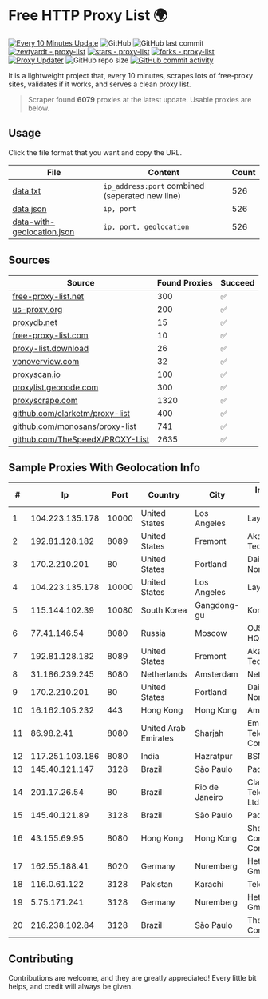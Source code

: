 
# Free HTTP Proxy List 🌍

[![Every 10 Minutes Update](https://github.com/mertguvencli/http-proxy-list/actions/workflows/main.yml/badge.svg?branch=main)](https://github.com/mertguvencli/http-proxy-list/actions/workflows/main.yml)
![GitHub](https://img.shields.io/github/license/mertguvencli/http-proxy-list)
![GitHub last commit](https://img.shields.io/github/last-commit/mertguvencli/http-proxy-list)
[![zevtyardt - proxy-list](https://img.shields.io/static/v1?label=zevtyardt&message=proxy-list&color=blue&logo=github)](https://github.com/zevtyardt/proxy-list "Go to GitHub repo")
[![stars - proxy-list](https://img.shields.io/github/stars/zevtyardt/proxy-list?style=social)](https://github.com/zevtyardt/proxy-list)
[![forks - proxy-list](https://img.shields.io/github/forks/zevtyardt/proxy-list?style=social)](https://github.com/zevtyardt/proxy-list)
[![Proxy Updater](https://github.com/zevtyardt/proxy-list/workflows/Proxy%20Updater/badge.svg)](https://github.com/zevtyardt/proxy-list/actions?query=workflow:"Proxy+Updater")
![GitHub repo size](https://img.shields.io/github/repo-size/zevtyardt/proxy-list)
[![GitHub commit activity](https://img.shields.io/github/commit-activity/m/zevtyardt/proxy-list?logo=commits)](https://github.com/zevtyardt/proxy-list/commits/main)

It is a lightweight project that, every 10 minutes, scrapes lots of free-proxy sites, validates if it works, and serves a clean proxy list.

> Scraper found **6079** proxies at the latest update. Usable proxies are below.

## Usage

Click the file format that you want and copy the URL.

|File|Content|Count|
|----|-------|-----|
|[data.txt](https://raw.githubusercontent.com/mertguvencli/http-proxy-list/main/proxy-list/data.txt)|`ip_address:port` combined (seperated new line)|526|
|[data.json](https://raw.githubusercontent.com/mertguvencli/http-proxy-list/main/proxy-list/data.json)|`ip, port`|526|
|[data-with-geolocation.json](https://raw.githubusercontent.com/mertguvencli/http-proxy-list/main/proxy-list/data-with-geolocation.json)|`ip, port, geolocation`|526|

## Sources

|Source|Found Proxies|Succeed|
|------|-------------|-------|
|[free-proxy-list.net](https://free-proxy-list.net)|300|✅|
|[us-proxy.org](https://www.us-proxy.org)|200|✅|
|[proxydb.net](http://proxydb.net)|15|✅|
|[free-proxy-list.com](https://free-proxy-list.com/?page=&port=&type%5B%5D=http&type%5B%5D=https&up_time=0&search=Search)|10|✅|
|[proxy-list.download](https://www.proxy-list.download/HTTP)|26|✅|
|[vpnoverview.com](https://vpnoverview.com/privacy/anonymous-browsing/free-proxy-servers)|32|✅|
|[proxyscan.io](https://www.proxyscan.io)|100|✅|
|[proxylist.geonode.com](https://proxylist.geonode.com/api/proxy-list?limit=300&page=1&sort_by=lastChecked&sort_type=desc&protocols=http,https)|300|✅|
|[proxyscrape.com](https://api.proxyscrape.com/v2/?request=displayproxies&protocol=http&timeout=10000&country=all&ssl=all&anonymity=all)|1320|✅|
|[github.com/clarketm/proxy-list](https://raw.githubusercontent.com/clarketm/proxy-list/master/proxy-list-raw.txt)|400|✅|
|[github.com/monosans/proxy-list](https://raw.githubusercontent.com/monosans/proxy-list/main/proxies/http.txt)|741|✅|
|[github.com/TheSpeedX/PROXY-List](https://raw.githubusercontent.com/TheSpeedX/PROXY-List/master/http.txt)|2635|✅|


## Sample Proxies With Geolocation Info

|#|Ip|Port|Country|City|Internet Service Provider|
|-|--|----|-------|----|-------------------------|
|1|104.223.135.178|10000|United States|Los Angeles|LayerHost|
|2|192.81.128.182|8089|United States|Fremont|Akamai Technologies, Inc.|
|3|170.2.210.201|80|United States|Portland|Daimler Trucks of North America LLC|
|4|104.223.135.178|10000|United States|Los Angeles|LayerHost|
|5|115.144.102.39|10080|South Korea|Gangdong-gu|Korea Telecom|
|6|77.41.146.54|8080|Russia|Moscow|OJSC Vimpelcom HQ|
|7|192.81.128.182|8089|United States|Fremont|Akamai Technologies, Inc.|
|8|31.186.239.245|8080|Netherlands|Amsterdam|NetSkope Inc|
|9|170.2.210.201|80|United States|Portland|Daimler Trucks of North America LLC|
|10|16.162.105.232|443|Hong Kong|Hong Kong|Amazon.com|
|11|86.98.2.41|8080|United Arab Emirates|Sharjah|Emirates Telecommunications Corporation|
|12|117.251.103.186|8080|India|Hazratpur|BSNL Internet|
|13|145.40.121.147|3128|Brazil|São Paulo|Packet Host, Inc.|
|14|201.17.26.54|80|Brazil|Rio de Janeiro|Claro NXT Telecomunicacoes Ltda|
|15|145.40.121.89|3128|Brazil|São Paulo|Packet Host, Inc.|
|16|43.155.69.95|8080|Hong Kong|Hong Kong|Shenzhen Tencent Computer Systems Company Limited|
|17|162.55.188.41|8020|Germany|Nuremberg|Hetzner Online GmbH|
|18|116.0.61.122|3128|Pakistan|Karachi|Telecard|
|19|5.75.171.241|3128|Germany|Nuremberg|Hetzner Online GmbH|
|20|216.238.102.84|3128|Brazil|São Paulo|The Constant Company|



## Contributing

Contributions are welcome, and they are greatly appreciated! Every
little bit helps, and credit will always be given.

